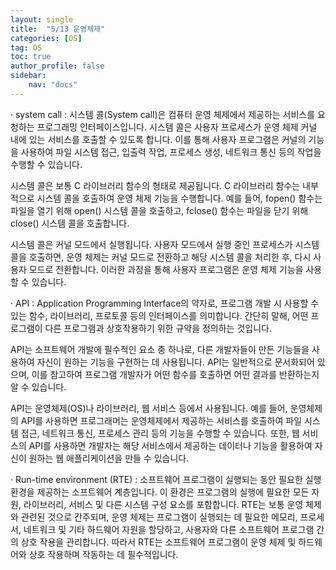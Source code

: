 ```yaml
---
layout: single
title:  "5/13 운영체제"
categories: [OS]
tag: OS
toc: true
author_profile: false
sidebar:
    nav: "docs"
---
```


· system call : 시스템 콜(System call)은 컴퓨터 운영 체제에서 제공하는 서비스를 요청하는 프로그래밍 인터페이스입니다. 시스템 콜은 사용자 프로세스가 운영 체제 커널 내에 있는 서비스를 호출할 수 있도록 합니다. 이를 통해 사용자 프로그램은 커널의 기능을 사용하여 파일 시스템 접근, 입출력 작업, 프로세스 생성, 네트워크 통신 등의 작업을 수행할 수 있습니다.

시스템 콜은 보통 C 라이브러리 함수의 형태로 제공됩니다. C 라이브러리 함수는 내부적으로 시스템 콜을 호출하여 운영 체제 기능을 수행합니다. 예를 들어, fopen() 함수는 파일을 열기 위해 open() 시스템 콜을 호출하고, fclose() 함수는 파일을 닫기 위해 close() 시스템 콜을 호출합니다.

시스템 콜은 커널 모드에서 실행됩니다. 사용자 모드에서 실행 중인 프로세스가 시스템 콜을 호출하면, 운영 체제는 커널 모드로 전환하고 해당 시스템 콜을 처리한 후, 다시 사용자 모드로 전환합니다. 이러한 과정을 통해 사용자 프로그램은 운영 체제 기능을 사용할 수 있습니다.





· API : Application Programming Interface의 약자로, 프로그램 개발 시 사용할 수 있는 함수, 라이브러리, 프로토콜 등의 인터페이스를 의미합니다. 간단히 말해, 어떤 프로그램이 다른 프로그램과 상호작용하기 위한 규약을 정의하는 것입니다.

API는 소프트웨어 개발에 필수적인 요소 중 하나로, 다른 개발자들이 만든 기능들을 사용하여 자신이 원하는 기능을 구현하는 데 사용됩니다. API는 일반적으로 문서화되어 있으며, 이를 참고하여 프로그램 개발자가 어떤 함수를 호출하면 어떤 결과를 반환하는지 알 수 있습니다.

API는 운영체제(OS)나 라이브러리, 웹 서비스 등에서 사용됩니다. 예를 들어, 운영체제의 API를 사용하면 프로그래머는 운영체제에서 제공하는 서비스를 호출하여 파일 시스템 접근, 네트워크 통신, 프로세스 관리 등의 기능을 수행할 수 있습니다. 또한, 웹 서비스의 API를 사용하면 개발자는 해당 서비스에서 제공하는 데이터나 기능을 활용하여 자신이 원하는 웹 애플리케이션을 만들 수 있습니다.





· Run-time environment (RTE) : 소프트웨어 프로그램이 실행되는 동안 필요한 실행 환경을 제공하는 소프트웨어 계층입니다. 이 환경은 프로그램의 실행에 필요한 모든 자원, 라이브러리, 서비스 및 다른 시스템 구성 요소를 포함합니다. RTE는 보통 운영 체제와 관련된 것으로 간주되며, 운영 체제는 프로그램이 실행되는 데 필요한 메모리, 프로세서, 네트워크 및 기타 하드웨어 자원을 할당하고, 사용자와 다른 소프트웨어 프로그램 간의 상호 작용을 관리합니다. 따라서 RTE는 소프트웨어 프로그램이 운영 체제 및 하드웨어와 상호 작용하며 작동하는 데 필수적입니다.

